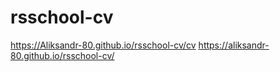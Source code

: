 # rsschool-cv

https://Aliksandr-80.github.io/rsschool-cv/cv
https://aliksandr-80.github.io/rsschool-cv/
